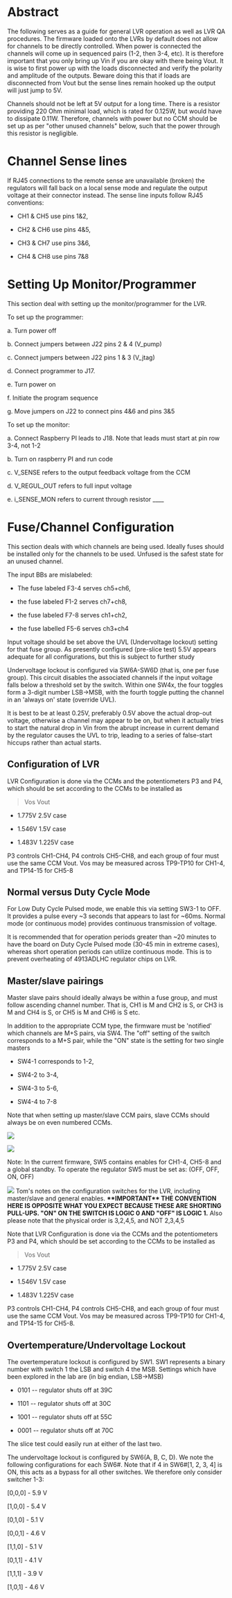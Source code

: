 Abstract
========

The following serves as a guide for general LVR operation as well as LVR
QA procedures. The firmware loaded onto the LVRs by default does not
allow for channels to be directly controlled. When power is connected
the channels will come up in sequenced pairs (1-2, then 3-4, etc). It is
therefore important that you only bring up Vin if you are okay with
there being Vout. It is wise to first power up with the loads
disconnected and verify the polarity and amplitude of the outputs.
Beware doing this that if loads are disconnected from Vout but the sense
lines remain hooked up the output will just jump to 5V.

Channels should not be left at 5V output for a long time. There is a
resistor providing 220 Ohm minimal load, which is rated for 0.125W, but
would have to dissipate 0.11W. Therefore, channels with power but no CCM
should be set up as per "other unused channels" below, such that the
power through this resistor is negligible.

Channel Sense lines
===================

If RJ45 connections to the remote sense are unavailable (broken) the
regulators will fall back on a local sense mode and regulate the output
voltage at their connector instead. The sense line inputs follow RJ45
conventions:

-   CH1 & CH5 use pins 1&2,

-   CH2 & CH6 use pins 4&5,

-   CH3 & CH7 use pins 3&6,

-   CH4 & CH8 use pins 7&8

Setting Up Monitor/Programmer
=============================

This section deal with setting up the monitor/programmer for the LVR.

To set up the programmer:

a.  Turn power off

b.  Connect jumpers between J22 pins 2 & 4 (V\_pump)

c.  Connect jumpers between J22 pins 1 & 3 (V\_jtag)

d.  Connect programmer to J17.

e.  Turn power on

f.  Initiate the program sequence

g.  Move jumpers on J22 to connect pins 4&6 and pins 3&5

To set up the monitor:

a.  Connect Raspberry PI leads to J18. Note that leads must start at pin
    row 3-4, not 1-2

b.  Turn on raspberry PI and run code

c.  V\_SENSE refers to the output feedback voltage from the CCM

d.  V\_REGUL\_OUT refers to full input voltage

e.  i\_SENSE\_MON refers to current through resistor \_\_\_\_

Fuse/Channel Configuration
==========================

This section deals with which channels are being used. Ideally fuses
should be installed only for the channels to be used. Unfused is the
safest state for an unused channel.

The input BBs are mislabeled:

-   The fuse labeled F3-4 serves ch5+ch6, 

-   the fuse labeled F1-2 serves ch7+ch8, 

-   the fuse labeled F7-8 serves ch1+ch2,

-   the fuse labelled F5-6 serves ch3+ch4

Input voltage should be set above the UVL (Undervoltage lockout) setting
for that fuse group. As presently configured (pre-slice test) 5.5V
appears adequate for all configurations, but this is subject to further
study

Undervoltage lockout is configured via SW6A-SW6D (that is, one per fuse
group). This circuit disables the associated channels if the input
voltage falls below a threshold set by the switch. Within one SW4x, the
four toggles form a 3-digit number LSB-\>MSB, with the fourth toggle
putting the channel in an 'always on' state (override UVL).

It is best to be at least 0.25V, preferably 0.5V above the actual
drop-out voltage, otherwise a channel may appear to be on, but when it
actually tries to start the natural drop in Vin from the abrupt increase
in current demand by the regulator causes the UVL to trip, leading to a
series of false-start hiccups rather than actual starts.

Configuration of LVR
--------------------

LVR Configuration is done via the CCMs and the potentiometers P3 and P4,
which should be set according to the CCMs to be installed as

> Vos Vout

-   1.775V 2.5V case

-   1.546V 1.5V case

-   1.483V 1.225V case

P3 controls CH1-CH4, P4 controls CH5-CH8, and each group of four must
use the same CCM Vout. Vos may be measured across TP9-TP10 for CH1-4,
and TP14-15 for CH5-8

Normal versus Duty Cycle Mode
-----------------------------

For Low Duty Cycle Pulsed mode, we enable this via setting SW3-1 to OFF.
It provides a pulse every \~3 seconds that appears to last for \~60ms.
Normal mode (or continuous mode) provides continuous transmission of
voltage.

It is recommended that for operation periods greater than \~20 minutes
to have the board on Duty Cycle Pulsed mode (30-45 min in extreme
cases), whereas short operation periods can utilize continuous mode.
This is to prevent overheating of 4913ADLHC regulator chips on LVR.

Master/slave pairings
---------------------

Master slave pairs should ideally always be within a fuse group, and
must follow ascending channel number. That is, CH1 is M and CH2 is S, or
CH3 is M and CH4 is S, or CH5 is M and CH6 is S etc.

In addition to the appropriate CCM type, the firmware must be 'notified'
which channels are M+S pairs, via SW4. The "off" setting of the switch
corresponds to a M+S pair, while the "ON" state is the setting for two
single masters

-   SW4-1 corresponds to 1-2,

-   SW4-2 to 3-4,

-   SW4-3 to 5-6,

-   SW4-4 to 7-8

Note that when setting up master/slave CCM pairs, slave CCMs should
always be on even numbered CCMs.

![](lvrconfig1.png)

![](lvrconfig2.png)

Note: In the current firmware, SW5 contains enables for CH1-4, CH5-8 and a
global standby. To operate the regulator SW5 must be set as: (OFF, OFF,
ON, OFF)

![](lvrconfig3.png)
Tom\'s notes on the configuration switches for the LVR, including
master/slave and general enables. **\*\*IMPORTANT\*\* THE CONVENTION
HERE IS OPPOSITE WHAT YOU EXPECT BECAUSE THESE ARE SHORTING PULL-UPS.
\"ON\" ON THE SWITCH IS LOGIC 0 AND \"OFF\" IS LOGIC 1.** Also please
note that the physical order is 3,2,4,5, and NOT 2,3,4,5

Note that LVR Configuration is done via the CCMs and the potentiometers
P3 and P4, which should be set according to the CCMs to be installed as

> Vos Vout

-   1.775V 2.5V case

-   1.546V 1.5V case

-   1.483V 1.225V case

P3 controls CH1-CH4, P4 controls CH5-CH8, and each group of four must
use the same CCM Vout. Vos may be measured across TP9-TP10 for CH1-4,
and TP14-15 for CH5-8.

Overtemperature/Undervoltage Lockout
------------------------------------

The overtemperature lockout is configured by SW1. SW1 represents a
binary number with switch 1 the LSB and switch 4 the MSB. Settings which
have been explored in the lab are (in big endian, LSB-\>MSB)

-   0101 -- regulator shuts off at 39C

-   1101 -- regulator shuts off at 30C

-   1001 -- regulator shuts off at 55C

-   0001 -- regulator shuts off at 70C

The slice test could easily run at either of the last two.

The undervoltage lockout is configured by SW6(A, B, C, D). We note the
following configurations for each SW6\#. Note that if 4 in SW6\#\[1, 2,
3, 4\] is ON, this acts as a bypass for all other switches. We therefore
only consider switcher 1-3:

\[0,0,0\] - 5.9 V

\[1,0,0\] - 5.4 V

\[0,1,0\] - 5.1 V

\[0,0,1\] - 4.6 V

\[1,1,0\] - 5.1 V

\[0,1,1\] - 4.1 V

\[1,1,1\] - 3.9 V

\[1,0,1\] - 4.6 V
